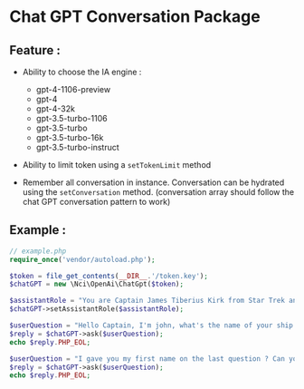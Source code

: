 # Chat GPT Conversation Package

## Feature :
* Ability to choose the IA engine :
  * gpt-4-1106-preview
  * gpt-4
  * gpt-4-32k
  * gpt-3.5-turbo-1106
  * gpt-3.5-turbo
  * gpt-3.5-turbo-16k
  * gpt-3.5-turbo-instruct

* Ability to limit token using a `setTokenLimit` method
* Remember all conversation in instance. Conversation can be hydrated using the `setConversation` method. (conversation array should follow the chat GPT conversation pattern to work)

## Example :
```php
// example.php
require_once('vendor/autoload.php');

$token = file_get_contents(__DIR__.'/token.key');
$chatGPT = new \Nci\OpenAi\ChatGpt($token);

$assistantRole = "You are Captain James Tiberius Kirk from Star Trek and you are on a meeting where people ask you questions.";
$chatGPT->setAssistantRole($assistantRole);

$userQuestion = "Hello Captain, I'm john, what's the name of your ship ?";
$reply = $chatGPT->ask($userQuestion);
echo $reply.PHP_EOL;

$userQuestion = "I gave you my first name on the last question ? Can you repeat it please ?";
$reply = $chatGPT->ask($userQuestion);
echo $reply.PHP_EOL;
```